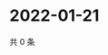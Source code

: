 # 2022-01-21

共 0 条

<!-- BEGIN WEIBO -->
<!-- 最后更新时间 Fri Jan 21 2022 21:12:45 GMT+0800 (China Standard Time) -->

<!-- END WEIBO -->
